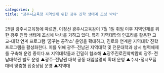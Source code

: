 ```yaml
---
categories: j
title: "광주시교육청 지역인재 위한 광주 진학 생태계 조성 박차"
---
```

25일 광주시교육청에 따르면, 이정선 광주시교육감이 7월 1일 취임 이후 지역인재를 위한 광주 진학 생태계 조성에 박차를 가하고 있다. 특히 지역대학의 인프라를 활용한 고교-대학 연계 프로그램 ‘꿈꾸는 공작소’ 운영을 확대하고, 진로와 연계한 지역대학 진학 프로그램을 활성화한다. 이를 위해 광주･전남권 지역대학 및 전문대학과 상시 협력체제를 구축해 운영 중이다.또 지역대학들과 긴밀히 협조해 ▲광주진로진학박람회 광주･전남대학관 별도 운영 ▲광주･전남권 대학 공동 대입설명회 확대 운영 ▲수시･정시모집 대비 맞춤형 집중상담 운영 ▲지역대
